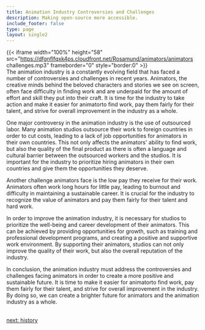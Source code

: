 ```yaml
---
title: Animation Industry Controversies and Challenges
description: Making open-source more accessible.
include_footer: false
type: page
layout: single2
---
```


{{< iframe width="100%" height="58" src="https://dfgnflfqxk4ps.cloudfront.net/Rosamund/animators/animators challenges.mp3" frameborder="0" style="border:0" >}}<br>
The animation industry is a constantly evolving field that has faced a number of controversies and challenges in recent years. Animators, the creative minds behind the beloved characters and stories we see on screen, often face difficulty in finding work and are underpaid for the amount of effort and skill they put into their craft. It is time for the industry to take action and make it easier for animatorto find work, pay them fairly for their talent, and strive for overall improvement in the industry as a whole.

One major controversy in the animation industry is the use of outsourced labor. Many animation studios outsource their work to foreign countries in order to cut costs, leading to a lack of job opportunities for animators in their own countries. This not only affects the animators' ability to find work, but also the quality of the final product as there is often a language and cultural barrier between the outsourced workers and the studios. It is important for the industry to prioritize hiring animators in their own countries and give them the opportunities they deserve.

Another challenge animators face is the low pay they receive for their work. Animators often work long hours for little pay, leading to burnout and difficulty in maintaining a sustainable career. It is crucial for the industry to recognize the value of animators and pay them fairly for their talent and hard work.

In order to improve the animation industry, it is necessary for studios to prioritize the well-being and career development of their animators. This can be achieved by providing opportunities for growth, such as training and professional development programs, and creating a positive and supportive work environment. By supporting their animators, studios can not only improve the quality of their work, but also the overall reputation of the industry.

In conclusion, the animation industry must address the controversies and challenges facing animators in order to create a more positive and sustainable future. It is time to make it easier for animatorto find work, pay them fairly for their talent, and strive for overall improvement in the industry. By doing so, we can create a brighter future for animators and the animation industry as a whole.

<br>
<a href="https://insights.workdojos.com/animators/history">next: history</a>
</p>